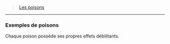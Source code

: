 ﻿---
!GenericItem
Id: poisons_hd.md#exemples-de-poisons
ParentLink: poisons_hd.md#les-poisons
Name: Exemples de poisons
ParentName: Les poisons
NameLevel: 3
Attributes:
  Name: Exemples de poisons
  Markdown: >+
    ### <!--Name-->Exemples de poisons<!--/Name-->


    Chaque poison possède ses propres effets débilitants.

AttributesDictionary: >+
  Name: Exemples de poisons

  Markdown: >+

    ### <!--Name-->Exemples de poisons<!--/Name-->





    Chaque poison possède ses propres effets débilitants.



---
> [Les poisons](hd_poisons.md)

---

### Exemples de poisons

Chaque poison possède ses propres effets débilitants.

